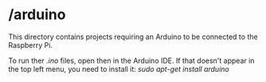 # /arduino

This directory contains projects requiring an Arduino to be connected to the Raspberry Pi. 

To run ther *.ino* files, open then in the Arduino IDE. If that doesn't appear in the top left menu, you need to install it: *sudo apt-get install arduino*
